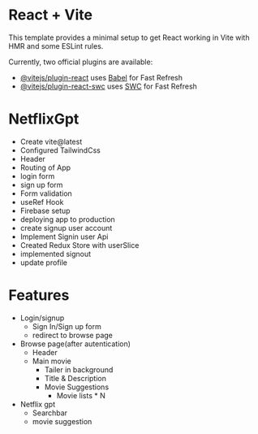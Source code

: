 # React + Vite

This template provides a minimal setup to get React working in Vite with HMR and some ESLint rules.

Currently, two official plugins are available:

- [@vitejs/plugin-react](https://github.com/vitejs/vite-plugin-react/blob/main/packages/plugin-react/README.md) uses [Babel](https://babeljs.io/) for Fast Refresh
- [@vitejs/plugin-react-swc](https://github.com/vitejs/vite-plugin-react-swc) uses [SWC](https://swc.rs/) for Fast Refresh

# NetflixGpt

- Create vite@latest
- Configured TailwindCss
- Header
- Routing of App
- login form
- sign up form
- Form validation
- useRef Hook
- Firebase setup
- deploying app to production
- create signup user account
- Implement Signin user Api
- Created Redux Store with userSlice
- implemented signout
- update profile

# Features

- Login/signup
  - Sign In/Sign up form
  - redirect to browse page
- Browse page(after autentication)
  - Header
  - Main movie
    - Tailer in background
    - Title & Description
    - Movie Suggestions
      - Movie lists \* N
- Netflix gpt
  - Searchbar
  - movie suggestion
